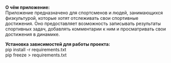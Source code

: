 **О чём приложение:**\
Приложение предназначено для спортсменов и людей, занимающихся физкультурой, которые хотят отслеживать свои спортивные 
достижения. Оно предоставляет возможность записывать результаты спортивных задач, добавлять комментарии к ним и 
просматривать свои достижения в динамике.

**Установка зависимостей для работы проекта:**\
pip install -r requirements.txt\
pip freeze > requirements.txt
